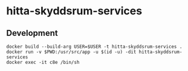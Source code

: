 # hitta-skyddsrum-services

## Development
```
docker build --build-arg USER=$USER -t hitta-skyddsrum-services .
docker run -v $PWD:/usr/src/app -u $(id -u) -dit hitta-skyddsrum-services
docker exec -it c8e /bin/sh

```
